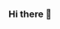 ### Hi there 👋

<!--
**phvan102/phvan102** is a ✨ _special_ ✨ repository because its `README.md` (this file) appears on your GitHub profile.

Here are some ideas to get you started:

- 🔭 I’m currently working on Trân Thư Corp
- 🌱 I’m currently learning ReactJS, NodeJS, ...
- 👯 I’m looking to collaborate on ...
- 🤔 I’m looking for help with ...
- 💬 Ask me about ...
- 📫 How to reach me: phvan102@gmail.com
- 😄 Pronouns: ...
- ⚡ Fun fact: ...
-->
